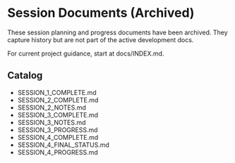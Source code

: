 # Session Documents (Archived)

These session planning and progress documents have been archived. They capture history but are not part of the active development docs.

For current project guidance, start at docs/INDEX.md.

## Catalog

- SESSION_1_COMPLETE.md
- SESSION_2_COMPLETE.md
- SESSION_2_NOTES.md
- SESSION_3_COMPLETE.md
- SESSION_3_NOTES.md
- SESSION_3_PROGRESS.md
- SESSION_4_COMPLETE.md
- SESSION_4_FINAL_STATUS.md
- SESSION_4_PROGRESS.md
